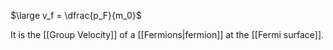 $\large v_f = \dfrac{p_F}{m_0}$

It is the [[Group Velocity]] of a [[Fermions|fermion]] at the [[Fermi surface]].